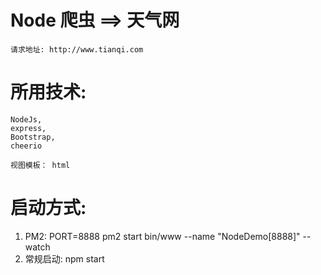 # Node 爬虫 ==> **天气网** 

`请求地址: http://www.tianqi.com`

# 所用技术:
    NodeJs,
    express,
    Bootstrap,
    cheerio
    
`视图模板： html`

# 启动方式:
   1) PM2: PORT=8888 pm2 start bin/www --name "NodeDemo[8888]" --watch
   2) 常规启动:  npm start 
   
